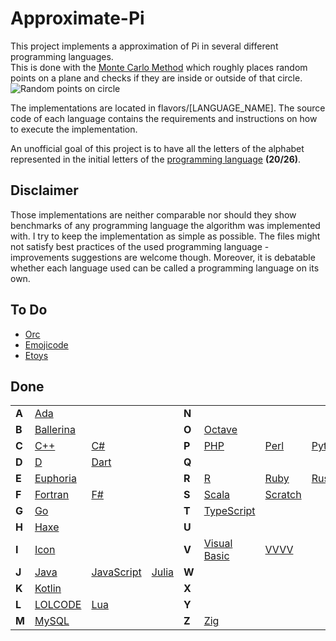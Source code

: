 # Approximate-Pi

This project implements a approximation of Pi in several different programming languages.  
This is done with the [Monte Carlo Method](https://en.wikipedia.org/wiki/Monte_Carlo_method) which roughly places random points on a plane and checks if they are inside or outside of that circle.  
![Random points on circle](https://upload.wikimedia.org/wikipedia/commons/8/84/Pi_30K.gif)  

The implementations are located in flavors/[LANGUAGE_NAME]. The source code of each language contains the requirements and instructions on how to execute the implementation.


An unofficial goal of this project is to have all the letters of the alphabet represented in the initial letters of the [programming language](https://en.wikipedia.org/wiki/List_of_programming_languages#E) **(20/26)**.

## Disclaimer

Those implementations are neither comparable nor should they show benchmarks of any programming language the algorithm was implemented with. I try to keep the implementation as simple as possible. The files might not satisfy best practices of the used programming language - improvements suggestions are welcome though. Moreover, it is debatable whether each language used can be called a programming language on its own. 

## To Do
 - [Orc](https://orc.csres.utexas.edu/)
 - [Emojicode](https://www.emojicode.org/docs/)
 - [Etoys](http://www.squeakland.org/)

## Done

|  |  |  |  |  |  |  |  |
|---|---|---|---|---|---|---|---|
| **A** | [Ada](https://www.getadanow.com/) |  |  | **N** |  |  |  |
| **B** | [Ballerina](https://ballerina.io/) |  |  | **O** | [Octave](https://octave.org/) |  |  |
| **C** | [C++](https://cplusplus.com/doc/) | [C#](https://docs.microsoft.com/en-us/dotnet/csharp/) |  | **P** | [PHP](https://www.php.net/) | [Perl](https://www.perl.org/docs.html) | [Python](https://www.python.org/) |
| **D** | [D](https://dlang.org/documentation.html) | [Dart](https://dart.dev/guides) |  | **Q** |  |  |  |
| **E** | [Euphoria](https://openeuphoria.org/index.wc) |  |  | **R** | [R](https://www.r-project.org/) | [Ruby](https://www.ruby-lang.org/) | [Rust](https://www.rust-lang.org/) |
| **F** | [Fortran](https://wg5-fortran.org/) | [F#](https://learn.microsoft.com/en-us/dotnet/fsharp/) |  | **S** | [Scala](https://scala-lang.org/) | [Scratch](https://scratch.mit.edu/) |  |
| **G** | [Go](https://go.dev/doc/) |  |  | **T** | [TypeScript](https://www.typescriptlang.org/) |  |  |
| **H** | [Haxe](https://haxe.org/) |  |  | **U** |  |  |  |
| **I** | [Icon](https://www2.cs.arizona.edu/icon/) |  |  | **V** | [Visual Basic](https://docs.microsoft.com/de-de/dotnet/visual-basic/) | [VVVV](https://visualprogramming.net/) |  |
| **J** | [Java](https://docs.oracle.com/en/java/) | [JavaScript](https://developer.mozilla.org/en-US/docs/Web/javascript) | [Julia](https://docs.julialang.org/en/v1/) | **W** |  |  |  |
| **K** | [Kotlin](https://kotlinlang.org/docs/home.html) |  |  | **X** |  |  |  |
| **L** | [LOLCODE](https://esolangs.org/wiki/LOLCODE) | [Lua](https://www.lua.org/docs.html) |  | **Y** |  |  |  |
| **M** | [MySQL](https://dev.mysql.com/) |  |  | **Z** | [Zig](https://ziglang.org/) |  |  |